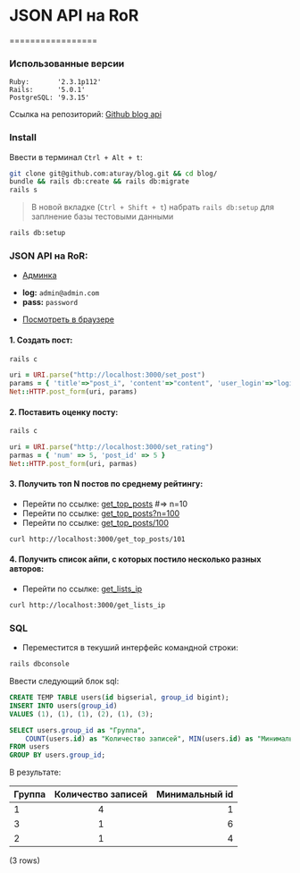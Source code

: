 # JSON API на RoR
=================

### Использованные версии
	Ruby:       '2.3.1p112'
	Rails:      '5.0.1'
	PostgreSQL: '9.3.15'

Ссылка на репозиторий: [Github blog api](git@github.com:aturay/blog.git)     

### Install

Ввести в терминал `Ctrl + Alt + t`: 
```bash
git clone git@github.com:aturay/blog.git && cd blog/
bundle && rails db:create && rails db:migrate
rails s
```

> В новой вкладке (`Ctrl + Shift + t`) набрать `rails db:setup` для заплнение базы тестовыми данными
```bash
rails db:setup
```

### JSON API на RoR:

* [Админка](http://localhost:3000/admin)
+ __log:__  `admin@admin.com`
+ __pass:__ `password`

 
* [Посмотреть в браузере](http://localhost:3000/)

#### 1. Создать пост:
```bash
rails c
```
```ruby
uri = URI.parse("http://localhost:3000/set_post")
params = { 'title'=>"post_i", 'content'=>"content", 'user_login'=>"login_101)}", "ip"=>"192.168.0.50}" }
Net::HTTP.post_form(uri, params)
```

#### 2. Поставить оценку посту:
```bash
rails c
```
```ruby
uri = URI.parse("http://localhost:3000/set_rating")
parmas = { 'num' => 5, 'post_id' => 5 }
Net::HTTP.post_form(uri, parmas)
```

#### 3. Получить топ N постов по среднему рейтингу:

* Перейти по ссылке: [get_top_posts](http://localhost:3000/get_top_posts) #=> n=10
* Перейти по ссылке: [get_top_posts?n=100](http://localhost:3000/get_top_posts?n=100)
* Перейти по ссылке: [get_top_posts/100](http://localhost:3000/get_top_posts/100) 
```bash
curl http://localhost:3000/get_top_posts/101
```

#### 4. Получить список айпи, с которых постило несколько разных авторов:	
* Перейти по ссылке: [get_lists_ip](http://localhost:3000/get_lists_ip)
```bash
curl http://localhost:3000/get_lists_ip
```

### SQL
* Переместится в текуший интерфейс командной строки:
```bash
rails dbconsole
```

Ввести следующий блок sql:
```SQL
CREATE TEMP TABLE users(id bigserial, group_id bigint);
INSERT INTO users(group_id) 
VALUES (1), (1), (1), (2), (1), (3);

SELECT users.group_id as "Группа", 
	COUNT(users.id) as "Количество записей", MIN(users.id) as "Минимальный id"
FROM users 
GROUP BY users.group_id;
```
В результате:

| Группа | Количество записей | Минимальный id | 
| ------ |:------------------:| --------------:|
|      1 |                  4 |              1 |
|      3 |                  1 |              6 |
|      2 |                  1 |              4 |

(3 rows)


